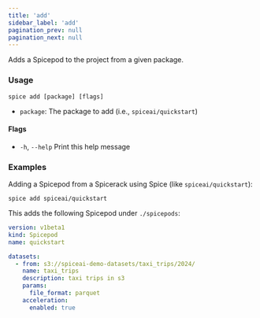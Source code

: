 ```yaml
---
title: 'add'
sidebar_label: 'add'
pagination_prev: null
pagination_next: null
---
```


Adds a Spicepod to the project from a given package.

### Usage

```shell
spice add [package] [flags]
```

- `package`: The package to add (i.e., `spiceai/quickstart`)

#### Flags

- `-h`, `--help` Print this help message

### Examples

Adding a Spicepod from a Spicerack using Spice (like `spiceai/quickstart`):

```shell
spice add spiceai/quickstart
```

This adds the following Spicepod under `./spicepods`:

```yaml
version: v1beta1
kind: Spicepod
name: quickstart

datasets:
  - from: s3://spiceai-demo-datasets/taxi_trips/2024/
    name: taxi_trips
    description: taxi trips in s3
    params:
      file_format: parquet
    acceleration:
      enabled: true
```

